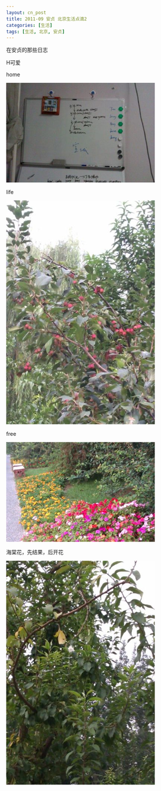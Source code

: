 ```yaml
---
layout: cn_post
title: 2011-09 安贞 北京生活点滴2
categories: [生活]
tags: [生活, 北京, 安贞]
---
```


在安贞的那些日志

H可爱

home

![小房子](/images/2011-09-11-life-little-house.jpeg)

life

![海棠果](/images/2011-09-11-life-haitangguo.jpeg)

free

![公园小花](/images/2011-09-11-life-little-flowers.jpeg)

海棠花，先结果，后开花

![海棠花](/images/2011-09-11-life-haitanghua.jpeg)


